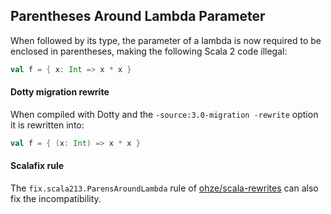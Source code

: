 ## Parentheses Around Lambda Parameter

When followed by its type, the parameter of a lambda is now required to be enclosed in parentheses, making the following Scala 2 code illegal:

```scala
val f = { x: Int => x * x }
```

#### Dotty migration rewrite

When compiled with Dotty and the `-source:3.0-migration -rewrite` option it is rewritten into:

```scala
val f = { (x: Int) => x * x }
```

#### Scalafix rule

The `fix.scala213.ParensAroundLambda` rule of [ohze/scala-rewrites](https://github.com/ohze/scala-rewrites/tree/dotty/#fixscala213parensaroundlambda) can also fix the incompatibility.
